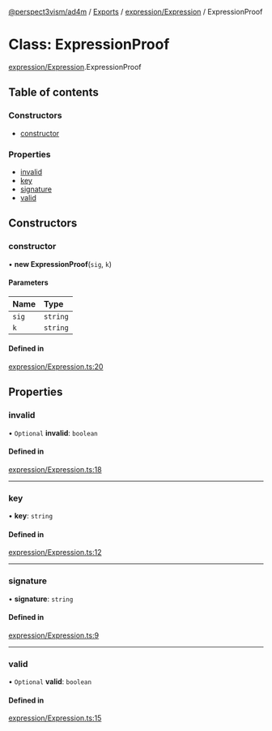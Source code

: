 [@perspect3vism/ad4m](../README.md) / [Exports](../modules.md) / [expression/Expression](../modules/expression_Expression.md) / ExpressionProof

# Class: ExpressionProof

[expression/Expression](../modules/expression_Expression.md).ExpressionProof

## Table of contents

### Constructors

- [constructor](expression_Expression.ExpressionProof.md#constructor)

### Properties

- [invalid](expression_Expression.ExpressionProof.md#invalid)
- [key](expression_Expression.ExpressionProof.md#key)
- [signature](expression_Expression.ExpressionProof.md#signature)
- [valid](expression_Expression.ExpressionProof.md#valid)

## Constructors

### constructor

• **new ExpressionProof**(`sig`, `k`)

#### Parameters

| Name | Type |
| :------ | :------ |
| `sig` | `string` |
| `k` | `string` |

#### Defined in

[expression/Expression.ts:20](https://github.com/perspect3vism/ad4m/blob/d9ddd7e2/core/src/expression/Expression.ts#L20)

## Properties

### invalid

• `Optional` **invalid**: `boolean`

#### Defined in

[expression/Expression.ts:18](https://github.com/perspect3vism/ad4m/blob/d9ddd7e2/core/src/expression/Expression.ts#L18)

___

### key

• **key**: `string`

#### Defined in

[expression/Expression.ts:12](https://github.com/perspect3vism/ad4m/blob/d9ddd7e2/core/src/expression/Expression.ts#L12)

___

### signature

• **signature**: `string`

#### Defined in

[expression/Expression.ts:9](https://github.com/perspect3vism/ad4m/blob/d9ddd7e2/core/src/expression/Expression.ts#L9)

___

### valid

• `Optional` **valid**: `boolean`

#### Defined in

[expression/Expression.ts:15](https://github.com/perspect3vism/ad4m/blob/d9ddd7e2/core/src/expression/Expression.ts#L15)
